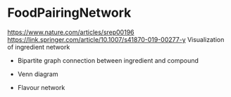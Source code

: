 # FoodPairingNetwork
https://www.nature.com/articles/srep00196
https://link.springer.com/article/10.1007/s41870-019-00277-y
Visualization of ingredient network
* Bipartite graph connection between ingredient and compound




* Venn diagram
* Flavour network
